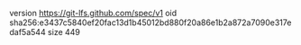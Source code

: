 version https://git-lfs.github.com/spec/v1
oid sha256:e3437c5840ef20fac13d1b45012bd880f20a86e1b2a872a7090e317edaf5a544
size 449
